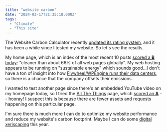 ```yaml
---
title: "website carbon"
date: "2024-03-17T21:35:18.000Z"
tags: 
  - "Climate"
  - "This site"
---
```


The Website Carbon Calculator recently [updated its rating system](https://www.websitecarbon.com/introducing-the-website-carbon-rating-system/), and it has been a while since I tested my website. So let's see the results.

My home page, which is an index of the most recent 10 posts [scored a **B** today](https://www.websitecarbon.com/website/nicksimson-com/): "cleaner than about 66% of all web pages globally". My web hosting appears to be running on "sustainable energy" which sounds good...I don't have a ton of insight into how [Flywheel/WPEngine runs their data centers](https://getflywheel.com/why-flywheel/global-availability/), so there is a chance that the company offsets their emissions.

I wanted to test another page since there's an embedded YouTube video on my homepage today, so I tried the [All The Things](https://nicksimson.com/all/) page, which [scored an **A**](https://www.websitecarbon.com/website/nicksimson-com-all/) -- hooray! I suspect this is because there are fewer assets and requests happening on this particular page.

I'm sure there is much more I can do to optimize my website performance and reduce my website's carbon footprint. Maybe I can do some [digital xeriscaping](/notes/2024-03-11-xeriscaping.html) this year.
